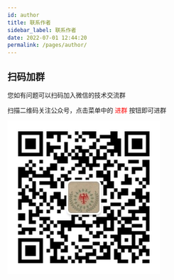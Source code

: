 ```yaml
---
id: author
title: 联系作者
sidebar_label: 联系作者
date: 2022-07-01 12:44:20
permalink: /pages/author/
---
```


## 扫码加群

您如有问题可以扫码加入微信的技术交流群

扫描二维码关注公众号，点击菜单中的 <font color="red">进群</font> 按钮即可进群

![avatar](/img/wx_qrcode.jpg)
